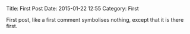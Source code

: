 Title: First Post 
Date: 2015-01-22 12:55
Category: First 

First post, like a first comment symbolises nothing, except that it is there first. 